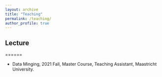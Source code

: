 ```yaml
---
layout: archive
title: "Teaching"
permalink: /teaching/
author_profile: true
---
```


## Lecture
======

* Data Minging, 2021 Fall, Master Course, Teaching Assistant, Maastricht University.

<!-- {% include base_path %}

{% for post in site.teaching reversed %}
  {% include archive-single.html %}
{% endfor %} -->
